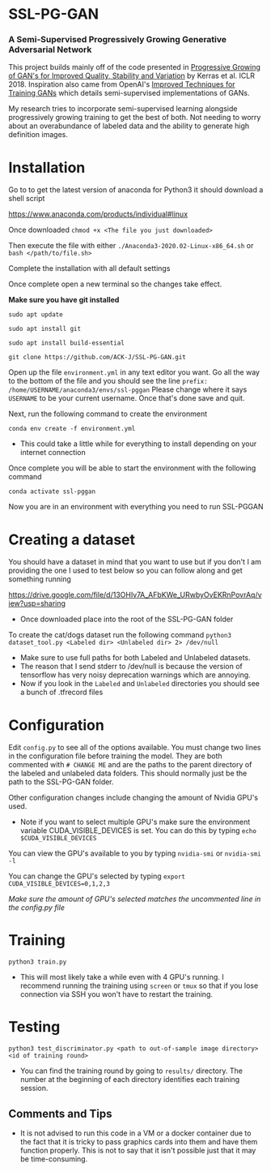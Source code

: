 # SSL-PG-GAN
### A Semi-Supervised Progressively Growing Generative Adversarial Network

This project builds mainly off of the code presented in [Progressive Growing of GAN's for Improved Quality, Stability and Variation](https://arxiv.org/pdf/1710.10196.pdf)
 by Kerras et al. ICLR 2018. Inspiration also came from OpenAI's [Improved Techniques for Training GANs](https://arxiv.org/pdf/1606.03498.pdf) which details semi-supervised implementations of GANs.
 
 My research tries to incorporate semi-supervised learning alongside progressively growing training to get the best of both. Not needing to worry about an overabundance of labeled data and the ability to generate high definition images.  



# Installation 
Go to to get the latest version of anaconda for Python3 
it should download a shell script

https://www.anaconda.com/products/individual#linux

Once downloaded `chmod +x <The file you just downloaded>`

Then execute the file with either `./Anaconda3-2020.02-Linux-x86_64.sh` or `bash </path/to/file.sh>`

Complete the installation with all default settings 

Once complete open a new terminal so the changes take effect. 

**Make sure you have git installed**

`sudo apt update`

`sudo apt install git`

`sudo apt install build-essential`

`git clone https://github.com/ACK-J/SSL-PG-GAN.git`

Open up the file `environment.yml` in any text editor you want. Go all the way to the bottom of the file and you should see the line `prefix: /home/USERNAME/anaconda3/envs/ssl-pggan` Please change where it
says `USERNAME` to be your current username. Once that's done save and quit.

Next, run the following command to create the environment

`conda env create -f environment.yml`
- This could take a little while for everything to install depending on your internet connection

Once complete you will be able to start the environment with the following command

`conda activate ssl-pggan` 

Now you are in an environment with everything you need to run SSL-PGGAN

# Creating a dataset

You should have a dataset in mind that you want to use but if you don't I am providing the one I used to test
below so you can follow along and get something running 

https://drive.google.com/file/d/13OHIv7A_AFbKWe_URwbyOvEKRnPovrAq/view?usp=sharing

- Once downloaded place into the root of the SSL-PG-GAN folder

To create the cat/dogs dataset run the following command
`python3 dataset_tool.py <Labeled dir> <Unlabeled dir> 2> /dev/null`
- Make sure to use full paths for both Labeled and Unlabeled datasets.
- The reason that I send stderr to /dev/null is because the version of tensorflow has very noisy deprecation warnings which are annoying. 
- Now if you look in the `Labeled` and `Unlabeled` directories you should see a bunch of .tfrecord files

# Configuration
Edit `config.py` to see all of the options available. 
You must change two lines in the configuration file before training the model. 
They are both commented with `# CHANGE ME` and are the paths to the parent directory of the labeled and unlabeled data folders. This should normally just be the path to the 
SSL-PG-GAN folder.

Other configuration changes include changing the amount of Nvidia GPU's used.
- Note if you want to select multiple GPU's make sure the environment variable
CUDA_VISIBLE_DEVICES is set. You can do this by typing `echo $CUDA_VISIBLE_DEVICES`

You can view the GPU's available to you by typing `nvidia-smi` or `nvidia-smi -l`

You can change the GPU's selected by typing `export CUDA_VISIBLE_DEVICES=0,1,2,3`

_Make sure the amount of GPU's selected matches the uncommented line in the config.py file_

# Training
`python3 train.py`
- This will most likely take a while even with 4 GPU's running. I recommend running 
the training using `screen` or `tmux` so that if you lose connection via SSH you won't
have to restart the training.  

# Testing
 `python3 test_discriminator.py <path to out-of-sample image directory> <id of training round>`
- You can find the training round by going to `results/` directory. The number at the beginning of each directory identifies each training session.

## Comments and Tips
- It is not advised to run this code in a VM or a docker container due to the fact that it is tricky to pass graphics cards into them and have them function properly. This
is not to say that it isn't possible just that it may be time-consuming. 

